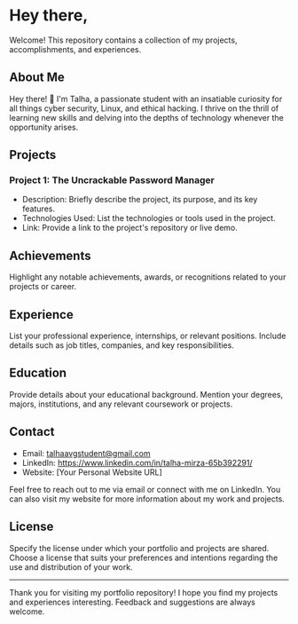 # Hey there,

Welcome! This repository contains a collection of my projects, accomplishments, and experiences.

## About Me

Hey there! 👋 I'm Talha, a passionate student with an insatiable curiosity for all things cyber security, Linux, and ethical hacking. I thrive on the thrill of learning new skills and delving into the depths of technology whenever the opportunity arises.

## Projects

### Project 1: The Uncrackable Password Manager
- Description: Briefly describe the project, its purpose, and its key features.
- Technologies Used: List the technologies or tools used in the project.
- Link: Provide a link to the project's repository or live demo.

## Achievements

Highlight any notable achievements, awards, or recognitions related to your projects or career.

## Experience

List your professional experience, internships, or relevant positions. Include details such as job titles, companies, and key responsibilities.

## Education

Provide details about your educational background. Mention your degrees, majors, institutions, and any relevant coursework or projects.

## Contact

- Email: talhaavgstudent@gmail.com  
- LinkedIn: https://www.linkedin.com/in/talha-mirza-65b392291/
- Website: [Your Personal Website URL]

Feel free to reach out to me via email or connect with me on LinkedIn. You can also visit my website for more information about my work and projects.

## License

Specify the license under which your portfolio and projects are shared. Choose a license that suits your preferences and intentions regarding the use and distribution of your work.

---

Thank you for visiting my portfolio repository! I hope you find my projects and experiences interesting. Feedback and suggestions are always welcome.

